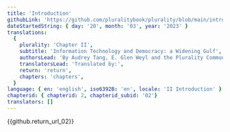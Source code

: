 ```yaml
---
title: 'Introduction'
githubLink: 'https://github.com/pluralitybook/plurality/blob/main/introduction.md'
dateStartedString: { day: '20', month: '03', year: '2023' }
translations:
  {
    plurality: 'Chapter II',
    subtitle: 'Information Technology and Democracy: a Widening Gulf',
    authorsLead: 'By Audrey Tang, E. Glen Weyl and the Plurality Community',
    translatorsLead: 'Translated by:',
    return: 'return',
    chapters: 'chapters',
  }
language: { en: 'english', iso6392B: 'en', locale: 'II Introduction' }
chapterid: { chapterid: 2, chapterid_subid: '02'}
translators: []
---
```

{{github.return_url_02}}
